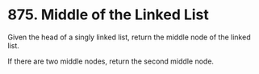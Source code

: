 # 875. Middle of the Linked List

Given the head of a singly linked list, return the middle node of the linked list.

If there are two middle nodes, return the second middle node.



